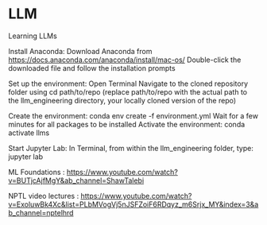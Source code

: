 # LLM
Learning LLMs


Install Anaconda:
Download Anaconda from https://docs.anaconda.com/anaconda/install/mac-os/
Double-click the downloaded file and follow the installation prompts

Set up the environment:
Open Terminal
Navigate to the cloned repository folder using cd path/to/repo 
(replace path/to/repo with the actual path to the llm_engineering directory, your locally cloned version of the repo)

Create the environment: conda env create -f environment.yml
Wait for a few minutes for all packages to be installed
Activate the environment: conda activate llms

Start Jupyter Lab:
In Terminal, from within the llm_engineering folder, type: jupyter lab


ML Foundations : https://www.youtube.com/watch?v=BUTjcAjfMgY&ab_channel=ShawTalebi

NPTL video lectures : https://www.youtube.com/watch?v=ExoluwBk4Xc&list=PLbMVogVj5nJSFZoiF6RDqyz_m6Srjx_MY&index=3&ab_channel=nptelhrd
